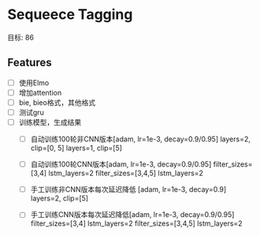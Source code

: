 # Sequeece Tagging

目标: 86

## Features

- [ ] 使用Elmo
- [ ] 增加attention
- [ ] bie, bieo格式，其他格式
- [ ] 测试gru
- [ ] 训练模型，生成结果
    - [ ] 自动训练100轮非CNN版本[adam, lr=1e-3, decay=0.9/0.95]
          layers=2, clip=[0, 5]
          layers=1, clip=[5]
    - [ ] 自动训练100轮CNN版本[adam, lr=1e-3, decay=0.9/0.95]
          filter_sizes=[3,4] lstm_layers=2
          filter_sizes=[3,4,5] lstm_layers=2
    - [ ] 手工训练非CNN版本每次延迟降低 [adam, lr=1e-3, decay=0.9]
          layers=2, clip=[5]
    - [ ] 手工训练CNN版本每次延迟降低[adam, lr=1e-3, decay=0.9/0.95]
          filter_sizes=[3,4] lstm_layers=2
          filter_sizes=[3,4,5] lstm_layers=2
        



